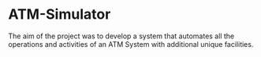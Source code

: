 # ATM-Simulator
The aim of the project was to develop a system that automates all the operations and activities of an ATM System with additional unique facilities.
